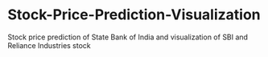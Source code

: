 # Stock-Price-Prediction-Visualization
Stock price prediction of State Bank of India and visualization of SBI and Reliance Industries stock

